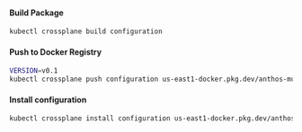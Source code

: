 

#### Build Package
```sh
kubectl crossplane build configuration
```

#### Push to Docker Registry
```sh
VERSION=v0.1
kubectl crossplane push configuration us-east1-docker.pkg.dev/anthos-multi-cloud-335819/anthos-crossplane-k8s/package:c
```


#### Install configuration
```sh
kubectl crossplane install configuration us-east1-docker.pkg.dev/anthos-multi-cloud-335819/anthos-crossplane-k8s/package:${VERSION}
```